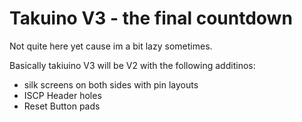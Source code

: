 # Takuino V3 - the final countdown

Not quite here yet cause im a bit lazy sometimes.

Basically takiuino V3 will be V2 with the following additinos:
- silk screens on both sides with pin layouts
- ISCP Header holes
- Reset Button pads
